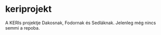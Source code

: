 # keriprojekt
A KERIs projektje Dakosnak, Fodornak és Sedláknak.  Jelenleg még nincs semmi a repoba.
